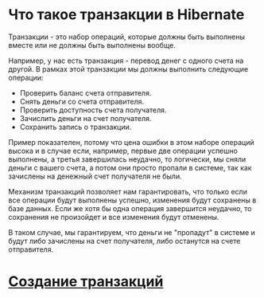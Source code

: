 # Что такое транзакции в Hibernate

Транзакции - это набор операций, которые должны быть выполнены вместе или не должны быть выполнены вообще. 

Например, у нас есть транзакция - перевод денег с одного счета на другой. В рамках этой транзакции мы должны выполнить следующие операции:
- Проверить баланс счета отправителя.
- Снять деньги со счета отправителя.
- Проверить доступность счета получателя.
- Зачислить деньги на счет получателя.
- Сохранить запись о транзакции.

Пример показателен, потому что цена ошибки в этом наборе операций высока и в случае если, например, первые две операции
успешно выполнены, а третья завершилась неудачно, то логически, мы сняли деньги с вашего счета, а потом они просто
пропали в системе, так как зачислены на денежный счет получателя не были.

Механизм транзакций позволяет нам гарантировать, что только если все операции будут выполнены успешно, изменения
будут сохранены в базе данных. Если же хотя бы одна операция завершится неудачно, то сохранения не произойдет и все
изменения будут отменены.

В таком случае, мы гарантируем, что деньги не "пропадут" в системе и будут либо зачислены на счет получателя, либо
останутся на счете отправителя.

# [**Создание транзакций**](transactional.md)
